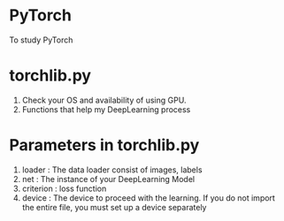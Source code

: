 # PyTorch
To study PyTorch

# torchlib.py
1. Check your OS and availability of using GPU.
2. Functions that help my DeepLearning process

# Parameters in torchlib.py
1. loader : The data loader consist of images, labels
2. net : The instance of your DeepLearning Model
3. criterion : loss function
4. device : The device to proceed with the learning. If you do not import the entire file, you must set up a device separately
